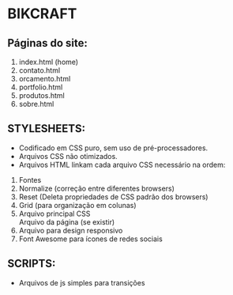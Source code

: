 # BIKCRAFT  

## Páginas do site:
    
1.  index.html (home)
2.  contato.html   
3.  orcamento.html  
4.  portfolio.html
5.  produtos.html
6.  sobre.html
    
## STYLESHEETS:

-   Codificado em CSS puro, sem uso de pré-processadores.
-   Arquivos CSS não otimizados.
-   Arquivos HTML linkam cada arquivo CSS necessário na ordem:

1.  Fontes
2.  Normalize (correção entre diferentes browsers)         
3.  Reset (Deleta propriedades de CSS padrão dos browsers)
4.  Grid (para organização em colunas)
5.  Arquivo principal CSS  
Arquivo da página (se existir)
6.  Arquivo para design responsivo
7.  Font Awesome para ícones de redes sociais
		
## SCRIPTS:

- Arquivos de js simples para transições
    

    
